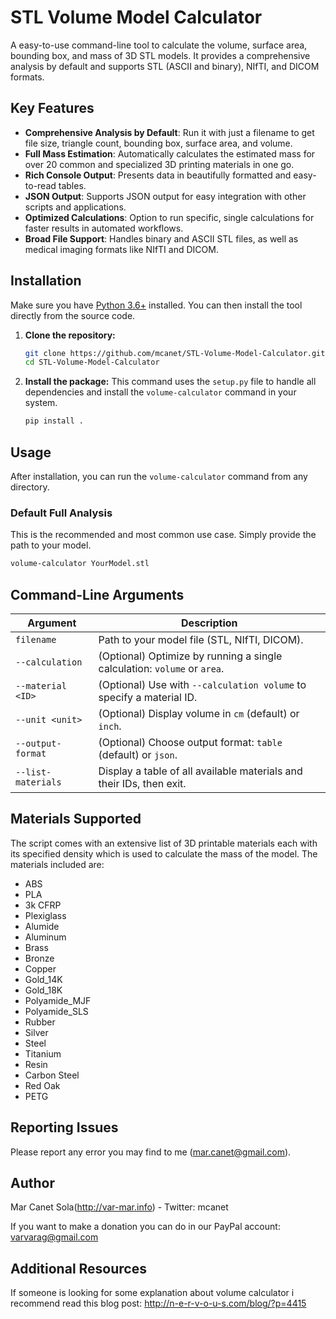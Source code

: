 # STL Volume Model Calculator

A easy-to-use command-line tool to calculate the volume, surface area, bounding box, and mass of 3D STL models. It provides a comprehensive analysis by default and supports STL (ASCII and binary), NIfTI, and DICOM formats.

## Key Features

-   **Comprehensive Analysis by Default**: Run it with just a filename to get file size, triangle count, bounding box, surface area, and volume.
-   **Full Mass Estimation**: Automatically calculates the estimated mass for over 20 common and specialized 3D printing materials in one go.
-   **Rich Console Output**: Presents data in beautifully formatted and easy-to-read tables.
-   **JSON Output**: Supports JSON output for easy integration with other scripts and applications.
-   **Optimized Calculations**: Option to run specific, single calculations for faster results in automated workflows.
-   **Broad File Support**: Handles binary and ASCII STL files, as well as medical imaging formats like NIfTI and DICOM.

## Installation

Make sure you have [Python 3.6+](https://www.python.org/) installed. You can then install the tool directly from the source code.

1.  **Clone the repository:**
    ```bash
    git clone https://github.com/mcanet/STL-Volume-Model-Calculator.git
    cd STL-Volume-Model-Calculator
    ```
2.  **Install the package:**
    This command uses the `setup.py` file to handle all dependencies and install the `volume-calculator` command in your system.
    ```bash
    pip install .
    ```

## Usage

After installation, you can run the `volume-calculator` command from any directory.

### Default Full Analysis

This is the recommended and most common use case. Simply provide the path to your model.

```bash
volume-calculator YourModel.stl
```

## Command-Line Arguments

| Argument           | Description                                                                  |
| ------------------ | ---------------------------------------------------------------------------- |
| `filename`         | Path to your model file (STL, NIfTI, DICOM).                                 |
| `--calculation`    | (Optional) Optimize by running a single calculation: `volume` or `area`.     |
| `--material <ID>`  | (Optional) Use with `--calculation volume` to specify a material ID.         |
| `--unit <unit>`    | (Optional) Display volume in `cm` (default) or `inch`.                       |
| `--output-format`  | (Optional) Choose output format: `table` (default) or `json`.                |
| `--list-materials` | Display a table of all available materials and their IDs, then exit.         |

## Materials Supported

The script comes with an extensive list of 3D printable materials each with its specified density which is used to calculate the mass of the model. The materials included are:
- ABS
- PLA
- 3k CFRP
- Plexiglass
- Alumide
- Aluminum
- Brass
- Bronze
- Copper
- Gold_14K
- Gold_18K
- Polyamide_MJF
- Polyamide_SLS
- Rubber
- Silver
- Steel
- Titanium
- Resin
- Carbon Steel
- Red Oak
- PETG

## Reporting Issues
Please report any error you may find to me (mar.canet@gmail.com).

## Author
Mar Canet Sola(http://var-mar.info) - Twitter: mcanet

If you want to make a donation you can do in our PayPal account: varvarag@gmail.com

## Additional Resources

If someone is looking for some explanation about volume calculator i recommend read this blog post: http://n-e-r-v-o-u-s.com/blog/?p=4415

